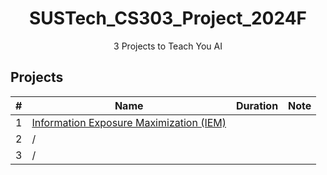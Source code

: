 <div align='center'>

# SUSTech_CS303_Project_2024F
3 Projects to Teach You AI
</div>

## Projects

|  #  |              Name              |     Duration     |                          Note                          |
|:---:|-------------------------------------|--------------|----------------------------------------------------------------|
|  1  | [Information Exposure Maximization (IEM)](./Project1_IEMP) |       |                      |
|  2  | /                 |    |                  |
|  3  | / |       |                              |

